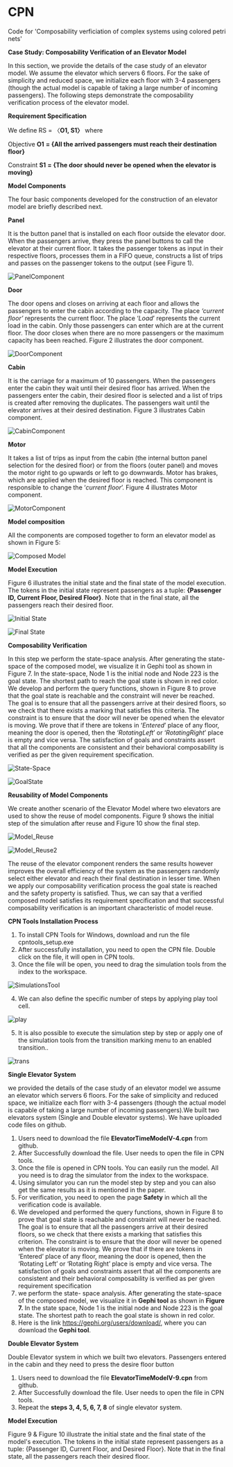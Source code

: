 # CPN
Code for 'Composability verficiation of complex systems using colored petri nets'

**Case Study: Composability Verification of an Elevator Model**

In this section, we provide the details of the case study of an elevator model. We assume the elevator which servers 6 floors. For the sake of simplicity and reduced space, we initialize each floor with 3-4 passengers (though the actual model is capable of taking a large number of incoming passengers). The following steps demonstrate the composability verification process of the elevator model.

**Requirement Specification**

We define RS = 〈**O1, S1〉** where

Objective **O1** **= {**All the arrived passengers must reach their destination floor**}**

Constraint **S1** **= {**The door should never be opened when the elevator is moving**}**

**Model Components**

The four basic components developed for the construction of an elevator model are briefly described next.

**Panel**

It is the button panel that is installed on each floor outside the elevator door. When the passengers arrive, they press the panel buttons to call the elevator at their current floor. It takes the passenger tokens as input in their respective floors, processes them in a FIFO queue, constructs a list of trips and passes on the passenger tokens to the output (see Figure 1). 

![PanelComponent](https://user-images.githubusercontent.com/86586703/123754287-288e1a80-d8d4-11eb-9d67-8c1b734a8f13.JPG)

**Door**

The door opens and closes on arriving at each floor and allows the passengers to enter the cabin according to the capacity. The place *‘current floor’* represents the current floor. The place ‘*Load*’ represents the current load in the cabin. Only those passengers can enter which are at the current floor. The door closes when there are no more passengers or the maximum capacity has been reached. Figure 2 illustrates the door component. 

![DoorComponent](https://user-images.githubusercontent.com/86586703/123754352-393e9080-d8d4-11eb-81a8-6cc27e0de67a.JPG)

**Cabin**

It is the carriage for a maximum of 10 passengers. When the passengers enter the cabin they wait until their desired floor has arrived. When the passengers enter the cabin, their desired floor is selected and a list of trips is created after removing the duplicates. The passengers wait until the elevator arrives at their desired destination. Figure 3 illustrates Cabin component. 

![CabinComponent](https://user-images.githubusercontent.com/86586703/123754403-478cac80-d8d4-11eb-9679-a02a00c1f405.JPG)

**Motor**

It takes a list of trips as input from the cabin (the internal button panel selection for the desired floor) or from the floors (outer panel) and moves the motor right to go upwards or left to go downwards. Motor has brakes, which are applied when the desired floor is reached. This component is responsible to change the ‘*current floor*’. Figure 4 illustrates Motor component. 

![MotorComponent](https://user-images.githubusercontent.com/86586703/123754462-5a06e600-d8d4-11eb-81ef-c36e5c2a5c15.JPG)

**Model composition**

All the components are composed together to form an elevator model as shown in Figure 5:

![Composed Model](https://user-images.githubusercontent.com/86586703/123754891-c84ba880-d8d4-11eb-9c22-dee2b6ab0db2.JPG)

**Model Execution**

Figure 6 illustrates the initial state and the final state of the model execution. The tokens in the initial state represent passengers as a tuple: **{Passenger ID, Current Floor, Desired Floor}**. Note that in the final state, all the passengers reach their desired floor. 

![Initial State](https://user-images.githubusercontent.com/86586703/123755660-938c2100-d8d5-11eb-9062-00f7fe5ccb52.JPG)

![Final State](https://user-images.githubusercontent.com/86586703/123755684-98e96b80-d8d5-11eb-8b2c-1d64b13e4a53.JPG)

**Composability Verification**

In this step we perform the state-space analysis. After generating the state-space of the composed model, we visualize it in Gephi tool as shown in Figure 7. In the state-space, Node 1 is the initial node and Node 223 is the goal state. The shortest path to reach the goal state is shown in red color. We develop and perform the query functions, shown in Figure 8 to prove that the goal state is reachable and the constraint will never be reached. The goal is to ensure that all the passengers arrive at their desired floors, so we check that there exists a marking that satisfies this criteria. The constraint is to ensure that the door will never be opened when the elevator is moving. We prove that if there are tokens in ‘*Entered*’ place of any floor, meaning the door is opened, then the ‘*RotatingLeft*’ or ‘*RotatingRight*’ place is empty and vice versa. The satisfaction of goals and constraints assert that all the components are consistent and their behavioral composability is verified as per the given requirement specification. 

![State-Space](https://user-images.githubusercontent.com/86586703/123756999-f3cf9280-d8d6-11eb-8ce1-97a257d22b8a.JPG)

![GoalState](https://user-images.githubusercontent.com/86586703/123757188-25e0f480-d8d7-11eb-92a5-c19c42b3ecae.JPG)

**Reusability of Model Components**

We create another scenario of the Elevator Model where two elevators are used to show the reuse of model components. Figure 9 shows the initial step of the simulation after reuse and Figure 10 show the final step. 

![Model_Reuse](https://user-images.githubusercontent.com/86586703/123757646-a0aa0f80-d8d7-11eb-8dd9-99b1880831f1.JPG)

![Model_Reuse2](https://user-images.githubusercontent.com/86586703/123757663-a56ec380-d8d7-11eb-9378-b941fd5f72fe.JPG)

The reuse of the elevator component renders the same results however improves the overall efficiency of the system as the passengers randomly select either elevator and reach their final destination in lesser time. When we apply our composability verification process the goal state is reached and the safety property is satisfied. Thus, we can say that a verified composed model satisfies its requirement specification and that successful composability verification is an important characteristic of model reuse. 


**CPN Tools Installation Process**
1. To install CPN Tools for Windows, download and run the file cpntools_setup.exe
2. After successfully installation, you need to open the CPN file. Double click on the file, it will open in CPN tools.
3. Once the file will be open, you need to drag the simulation tools from the index to the workspace.

![SimulationsTool](https://user-images.githubusercontent.com/86586703/123760713-8de50a00-d8da-11eb-82d9-8b2b08480123.JPG)

4. We can also define the specific number of steps by applying play tool cell.

![play](https://user-images.githubusercontent.com/86586703/123761268-15cb1400-d8db-11eb-889d-5921f9162568.JPG)

5. It is also possible to execute the simulation step by step or  apply one of the simulation tools from the transition marking menu to an enabled transition..

![trans](https://user-images.githubusercontent.com/86586703/123761418-3dba7780-d8db-11eb-86de-608ff81e006b.JPG)


**Single Elevator System**

we provided the details of the case study of an elevator model we assume an elevator which servers 6 floors. For the sake of simplicity and reduced space, we initialize each florr with 3-4 passengers (though the actual model is capable of taking a large number of incoming passengers).We built two elevators system (Single and Double elevator systems). We have uploaded code files on github.

1. Users need to download the file **ElevatorTimeModelV-4.cpn** from github. 
2. After Successfully download the file. User needs to open the file in CPN tools.
3. Once the file is opened in CPN tools. You can easily run the model. All you need is to drag the simulator from the index to the workspace.
4. Using simulator you can run the model step by step and you can also get the same results as it is mentioned in the paper.
5. For verification, you need to open the page **Safety** in which all the verification code is available.
6. We developed and performed the query functions, shown in Figure 8 to prove that goal state is reachable and constraint will never be reached. The goal is to ensure that all the passengers arrive at their desired floors, so we check that there exists a marking that satisfies this criterion. The constraint is to ensure that the door will never be opened when the elevator is moving. We prove that if there are tokens in ‘Entered’ place of any floor, meaning the door is opened, then the ‘Rotating Left’ or ‘Rotating Right’ place is empty and vice versa. The satisfaction of goals and constraints assert that all the components are consistent and their behavioral composability is verified as per given requirement specification 
7. we perform the state- space analysis. After generating the state-space of the composed model, we visualize it in **Gephi tool** as shown in **Figure 7.** In the state space, Node 1 is the initial node and Node 223 is the goal state. The shortest path to reach the goal state is shown in red color. 
8. Here is the link https://gephi.org/users/download/, where you can download the **Gephi tool**.

**Double Elevator System**

Double Elevator system in which we built two elevators. Passengers entered in the cabin and they need to press the desire floor button 
1. Users need to download the file **ElevatorTimeModelV-9.cpn** from github. 
2. After Successfully download the file. User needs to open the file in CPN tools.
3. Repeat the **steps 3, 4, 5, 6, 7, 8** of single elevator system.

**Model Execution**

Figure 9 & Figure 10 illustrate the initial state and the final state of the model's execution. The tokens in the initial state represent passengers as a tuple: {Passenger
ID, Current Floor, and Desired Floor}. Note that in the final state, all the passengers reach their desired floor.
